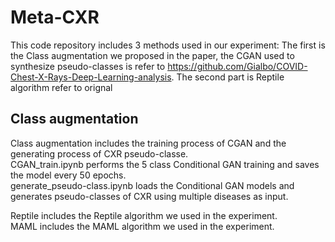 # Meta-CXR
This code repository includes 3 methods used in our experiment:
The first is the Class augmentation we proposed in the paper, the CGAN used to synthesize pseudo-classes is refer to https://github.com/Gialbo/COVID-Chest-X-Rays-Deep-Learning-analysis. 
The second part is Reptile algorithm refer to orignal 


## Class augmentation
Class augmentation includes the training process of CGAN and the generating process of CXR pseudo-classe.  
CGAN_train.ipynb performs the 5 class Conditional GAN training and saves the model every 50 epochs.  
generate_pseudo-class.ipynb loads the Conditional GAN models and generates pseudo-classes of CXR using multiple diseases as input. 


Reptile includes the Reptile algorithm we used in the experiment.  
MAML includes the MAML algorithm we used in the experiment.  
